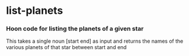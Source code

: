 # list-planets
### Hoon code for listing the planets of a given star

This takes a single noun [start end] as input and returns the names of the various planets of that star between start and end
